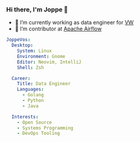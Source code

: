 ### Hi there, I'm Joppe 👋
- 🔭 I’m currently working as data engineer for [VW](https://cariad.technology/)
- 👯 I’m contributor at [Apache Airflow](https://github.com/apache/airflow)

```yaml
JoppeVos:
  Desktop:
    System: Linux
    Environment: Gnome
    Editor: Neovim, IntelliJ
    Shell: Zsh

  Career:
    Title: Data Engineer
    Languages:
      - Golang
      - Python
      - Java

  Interests:
    - Open Source
    - Systems Programming
    - DevOps Tooling
```   
<!--
**joppevos/joppevos** is a ✨ _special_ ✨ repository because its `README.md` (this file) appears on your GitHub profile.

Here are some ideas to get you started:

- 🔭 I’m currently working on ...
- 🌱 I’m currently learning ...
- 👯 I’m looking to collaborate on ...
- 🤔 I’m looking for help with ...
- 💬 Ask me about ...
- 📫 How to reach me: ...
- 😄 Pronouns: ...
- ⚡ Fun fact: ...
-->
